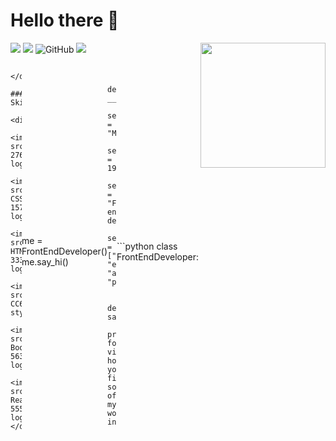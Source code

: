 # Hello there 👋

![](https://visitor-badge.glitch.me/badge?page_id=anmol098.anmol098)
![](https://badges.frapsoft.com/os/v1/open-source.svg?v=102)
<img alt="GitHub" src="https://img.shields.io/badge/dynamic/json?logo=github&label=GitHub+Followers&labelColor=282c34&color=E5FFCC&query=%24.data.totalSubs&url=https%3A%2F%2Fapi.spencerwoo.com%2Fsubstats%2F%3Fsource%3Dgithub%26queryKey%3Dcrossoverjie&longCache=true"/>
![](https://komarev.com/ghpvc/?username=your-github-username&color=blueviolet)
<img align='right' src="https://media.giphy.com/media/M9gbBd9nbDrOTu1Mqx/giphy.gif" width="200">

<div style="display: flex; flex-direction: row-reverse; align-items:center; justify-conten: center;">
```python
  class FrontEndDeveloper:
  
      def __init__(self):
          self.name = "Mutasim"
          self.age = 19
          self.role = "Front-end developer"
          self.language_spoken = ["ru", "en", "ar", "pe"]

      def say_hi(self):
          print("Thanks for visiting, hope you find some of my work interesting.")
          
         
  me = FrontEndDeveloper()
  me.say_hi()
```
</div>

### Skill
 <div>
    <img src="https://img.shields.io/badge/Javascript-276DC3.svg?logo=javascript&style=flat">
    <img src="https://img.shields.io/badge/-CSS3-1572B6.svg?logo=css3&style=flat">
    <img src="https://img.shields.io/badge/-HTML5-333.svg?logo=html5&style=flat">
    <img src="https://img.shields.io/badge/Sass-CC6699?style=flat&logo=sass&logoColor=white">
    <img src="https://img.shields.io/badge/-Bootstrap-563D7C.svg?logo=bootstrap&style=flat">
    <img src="https://img.shields.io/badge/-React-555.svg?logo=react&style=flat">
</div>
